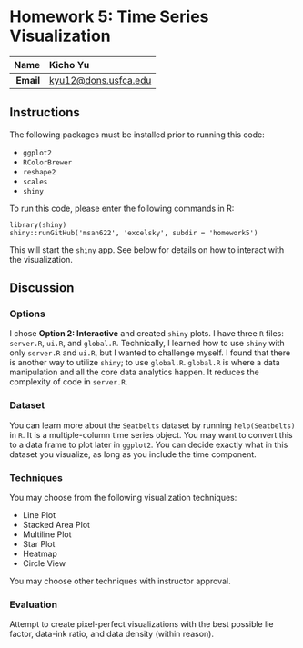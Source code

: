 Homework 5: Time Series Visualization
==============================

| **Name**  | Kicho Yu  |
|----------:|:-------------|
| **Email** | kyu12@dons.usfca.edu |

## Instructions ##

The following packages must be installed prior to running this code:

- `ggplot2`
- `RColorBrewer`
- `reshape2`
- `scales`
- `shiny`

To run this code, please enter the following commands in R:

```
library(shiny)
shiny::runGitHub('msan622', 'excelsky', subdir = 'homework5')
```

This will start the `shiny` app. See below for details on how to interact with the visualization.

## Discussion ##
  
### Options ###
I chose **Option 2: Interactive** and created `shiny` plots. I have three `R` files: `server.R`, `ui.R`, and `global.R`. Technically, I learned how to use `shiny` with only `server.R` and `ui.R`, but I wanted to challenge myself. I found that there is another way to utilize `shiny`; to use `global.R`. `global.R` is where a data manipulation and all the core data analytics happen. It reduces the complexity of code in `server.R`.

### Dataset ###

You can learn more about the `Seatbelts` dataset by running `help(Seatbelts)` in `R`. It is a multiple-column time series object. You may want to convert this to a data frame to plot later in `ggplot2`. You can decide exactly what in this dataset you visualize, as long as you include the time component.

### Techniques ###

You may choose from the following visualization techniques:

- Line Plot
- Stacked Area Plot
- Multiline Plot
- Star Plot
- Heatmap
- Circle View

You may choose other techniques with instructor approval.

### Evaluation ###

Attempt to create pixel-perfect visualizations with the best possible lie factor, data-ink ratio, and data density (within reason). 

